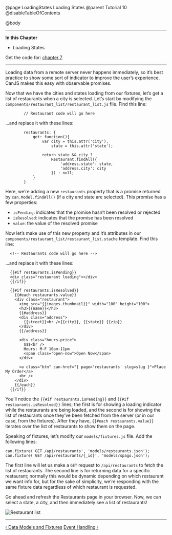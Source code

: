 @page LoadingStates Loading States
@parent Tutorial 10
@disableTableOfContents

@body

<div class="getting-started">

- - - -
**In this Chapter**
 - Loading States

Get the code for: [chapter 7](https://github.com/bitovi/canjs/blob/minor/guides/examples/PlaceMyOrder/ch-7_canjs-getting-started.zip?raw=true)

- - -

Loading data from a remote server never happens immediately, so it’s best
practice to show some sort of indicator to improve the user’s experience.
CanJS makes this easy with observable promises.

Now that we have the cities and states loading from our fixtures, let’s get
a list of restaurants when a city is selected. Let’s start by modifying
the `components/restaurant_list/restaurant_list.js` file. Find this line:

```
		// Restaurant code will go here
```

…and replace it with these lines:

```
		restaurants: {
			get: function(){
				var city = this.attr('city'),
					state = this.attr('state');

				return state && city ?
					Restaurant.findAll({
						'address.state': state,
						'address.city': city
					}) : null;
			}
		}
```

Here, we’re adding a new `restaurants` property that is a promise returned
by `can.Model.findAll()` (if a city and state are selected). This promise
has a few properties:

- `isPending`: indicates that the promise hasn’t been resolved or rejected
- `isResolved`: indicates that the promise has been resolved
- `value`: the value of the resolved promise

Now let’s make use of this new property and it’s attributes in our
`components/restaurant_list/restaurant_list.stache` template. Find this line:

```
  <!-- Restaurants code will go here -->
```

…and replace it with these lines:

```
  {{#if restaurants.isPending}}
  <div class="restaurant loading"></div>
  {{/if}}

  {{#if restaurants.isResolved}}
    {{#each restaurants.value}}
    <div class="restaurant">
      <img src="{{images.thumbnail}}" width="100" height="100">
      <h3>{{name}}</h3>
      {{#address}}
      <div class="address">
        {{street}}<br />{{city}}, {{state}} {{zip}}
      </div>
      {{/address}}

      <div class="hours-price">
        $$$<br />
        Hours: M-F 10am-11pm
        <span class="open-now">Open Now</span>
      </div>

      <a class="btn" can-href="{ page='restaurants' slug=slug }">Place My Order</a>
      <br />
    </div>
    {{/each}}
  {{/if}}
```

You’ll notice the `{{#if restaurants.isPending}}` and
`{{#if restaurants.isResolved}}` lines; the first is for showing a loading
indicator while the restaurants are being loaded, and the second is for
showing the list of restaurants once they’ve been fetched from the server
(or in our case, from the fixtures). After they have,
`{{#each restaurants.value}}` iterates over the list of restaurants to show
them on the page.

Speaking of fixtures, let’s modify our `models/fixtures.js` file. Add the
following lines:

```
can.fixture('GET /api/restaurants', 'models/restaurants.json');
can.fixture('GET /api/restaurants/{_id}', 'models/spago.json');
```

The first line will let us make a `GET` request to `/api/restaurants` to
fetch the list of restaurants. The second line is for returning data for
a specific restaurant; normally this would be dynamic depending on which
restaurant we want info for, but for the sake of simplicity, we’re
responding with the same fixture data regardless of which restaurant is
requested.

Go ahead and refresh the Restaurants page in your browser. Now, we can
select a state, a city, and then immediately see a list of restaurants!

![Restaurant list](../can/guides/images/application-design/RestaurantList.png)

- - -

<span class="pull-left">[&lsaquo; Data Models and Fixtures](DataModelsAndFixtures.html)</span>
<span class="pull-right">[Event Handling &rsaquo;](EventHandling.html)</span>

</div>
